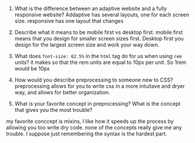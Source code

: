1. What is the difference between an adaptive website and a fully responsive website?
Addaptive has several layouts, one for each screen size.
responsive has one layout that changes

2. Describe what it means to be mobile first vs desktop first.
mobile first means that you design for smaller screen sizes first. Desktop first you design for the largest screen size and work your way down.

3. What does `font-size: 62.5%` in the `html` tag do for us when using `rem` units?
it makes so that the rem units are equal to 10px per unit. So 1rem would be 10px

4. How would you describe preprocessing to someone new to CSS?
    preprocessing allows for you to write css in a more intuitave and dryer way, and allows for better organization. 

5. What is your favorite concept in preprocessing? What is the concept that gives you the most trouble?

my favorite conccept is mixins, I like how it speeds up the process by allowing you too write dry code.
none of the concepts really give me any trouble. I suppose just remembering the syntax is the hardest part.